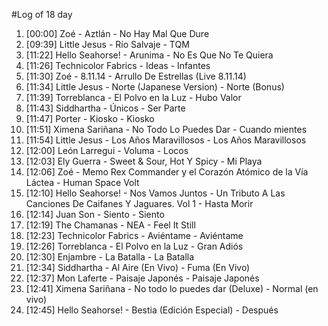 #Log of 18 day

1. [00:00] Zoé - Aztlán - No Hay Mal Que Dure
1. [09:39] Little Jesus - Río Salvaje - TQM
1. [11:22] Hello Seahorse! - Arunima - No Es Que No Te Quiera
1. [11:26] Technicolor Fabrics - Ideas - Infantes
1. [11:30] Zoé - 8.11.14 - Arrullo De Estrellas (Live 8.11.14)
1. [11:34] Little Jesus - Norte (Japanese Version) - Norte (Bonus)
1. [11:39] Torreblanca - El Polvo en la Luz - Hubo Valor
1. [11:43] Siddhartha - Únicos - Ser Parte
1. [11:47] Porter - Kiosko - Kiosko
1. [11:51] Ximena Sariñana - No Todo Lo Puedes Dar - Cuando mientes
1. [11:54] Little Jesus - Los Años Maravillosos - Los Años Maravillosos
1. [12:00] León Larregui - Voluma - Locos
1. [12:03] Ely Guerra - Sweet & Sour, Hot Y Spicy - Mi Playa
1. [12:06] Zoé - Memo Rex Commander y el Corazón Atómico de la Vía Láctea - Human Space Volt
1. [12:10] Hello Seahorse! - Nos Vamos Juntos - Un Tributo A Las Canciones De Caifanes Y Jaguares. Vol 1 - Hasta Morir
1. [12:14] Juan Son - Siento - Siento
1. [12:19] The Chamanas - NEA - Feel It Still
1. [12:23] Technicolor Fabrics - Aviéntame - Aviéntame
1. [12:26] Torreblanca - El Polvo en la Luz - Gran Adiós
1. [12:30] Enjambre - La Batalla - La Batalla
1. [12:34] Siddhartha - Al Aire (En Vivo) - Fuma (En Vivo)
1. [12:37] Mon Laferte - Paisaje Japonés - Paisaje Japonés
1. [12:41] Ximena Sariñana - No todo lo puedes dar (Deluxe) - Normal (en vivo)
1. [12:45] Hello Seahorse! - Bestia (Edición Especial) - Después
